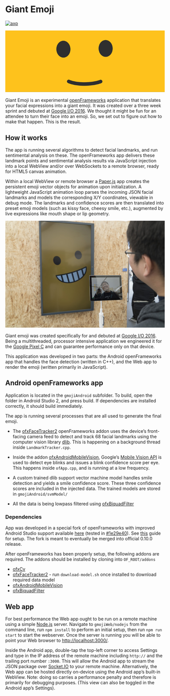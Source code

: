 
# Giant Emoji
[![axp](https://www.androidexperiments.com/assets/img/axpbadge.svg)](https://www.androidexperiments.com/experiment/giant-emoji)

![preview](animation.gif)

Giant Emoji is an experimental [openFrameworks](http://openframeworks.cc/) application that translates your facial expressions into a giant emoji. It was created over a three week sprint and debuted at [Google I/O 2016](https://events.google.com/io2016/). We thought it might be fun for an attendee to turn their face into an emoji. So, we set out to figure out how to make that happen. This is the result.

## How it works

The app is running several algorithms to detect facial landmarks, and run sentimental analysis on these. The openFrameworks app delivers these landmark points and sentimental analysis results via JavaScript injection into a local WebView and/or over WebSockets to a remote browser, ready for HTML5 canvas animation. 

Within a local WebView or remote browser a [Paper.js](http://paperjs.org/) app creates the persistent emoji vector objects for animation upon initialization. A lightweight JavaScript animation loop parses the incoming JSON facial landmarks and models the corresponding X/Y coordinates, viewable in debug mode. The landmarks and confidence scores are then translated into preset emoji models (such as kissy face, cheesy smile, etc.), augmented by live expressions like mouth shape or lip geometry.

![photo](photo.jpg)

Giant emoji was created specifically for and debuted at [Google I/O 2016](https://events.google.com/io2016/).
Being a multithreaded, processor intensive application we engineered it for the [Google Pixel C](https://pixel.google.com/pixel-c/) and can guarantee performance only on that device.

This application was developed in two parts: the Android openFrameworks app that handles the face detection (written in C++), and the Web app to render the emoji (written primarily in JavaScript). 

## Android openFrameworks app 
Application is located in the `gmojiAndroid` subfolder. To build, open the folder in Android Studio 2, and press build. If dependencies are installed correctly, it should build immediately. 

The app is running several processes that are all used to generate the final emoji.

- The [ofxFaceTracker2](https://github.com/halfdanj/ofxfacetracker2) openFrameworks addon uses the device’s front-facing camera feed to detect and track 68 facial landmarks using the computer vision library [dlib](http://dlib.net/). This is happening on a background thread inside `LandmarkTracker.cpp`. 

- Inside the addon [ofxAndroidMobileVision](https://github.com/halfdanj/ofxandroidmobilevision), Google’s [Mobile Vision API](https://developers.google.com/vision/) is used to detect eye blinks and issues a blink confidence score per eye. This happens inside `ofApp.cpp`, and is running at a low frequency. 

- A custom trained dlib support vector machine model handles smile detection and yields a smile confidence score. These three confidence scores are included in the injected data. The trained models are stored in `gmojiAndroid/svmModel/`

- All the data is being lowpass filtered using [ofxBiquadFilter](https://github.com/dzlonline/ofxBiquadFilter)

### Dependencies
App was developed in a special fork of openFrameworks with improved Android Studio support available [here](https://github.com/halfdanj/openframeworks/tree/gradle-experimental) (tested in [#1e29e40](https://github.com/HalfdanJ/openFrameworks/commit/1e29e40d05c06b825eb5e75a82cd142c391142f4)). See [this](https://github.com/HalfdanJ/openFrameworks/blob/gradle-experimental/docs/android_studio.md) guide for setup. The fork is meant to eventually be merged into official 0.10.0 release. 

After openFrameworks has been properly setup, the following addons are required. The addons should be installed by cloning into `OF_ROOT/addons`

  - [ofxCv](https://github.com/kylemcdonald/ofxCv)
  - [ofxFaceTracker2](https://github.com/halfdanj/ofxfacetracker2) - run `download-model.sh` once installed to download required data model 
  - [ofxAndroidMobileVision](https://github.com/halfdanj/ofxandroidmobilevision)
  - [ofxBiquadFilter](https://github.com/dzlonline/ofxBiquadFilter)

## Web app
For best performance the Web app ought to be run on a remote machine using a simple [Node.js](https://nodejs.org) server. Navigate to `gmojiWeb/nodejs` from the command line, run `npm install` to perform an initial setup, then run `npm run start` to start the webserver. Once the server is running you will be able to point your Web browser to [http://localhost:3000/](http://localhost:3000/).

Inside the Android app, double-tap the top-left corner to access Settings and type in the IP address of the remote machine including `http://` and the trailing port number `:3000`. This will allow the Android app to stream the JSON package over [Socket.IO](http://socket.io/) to your remote machine. Alternatively, the Web app can be hosted directly on-device using the Android app’s built-in WebView. Note: doing so carries a performance penalty and therefore is primarily for debugging purposes. (This view can also be toggled in the Android app’s Settings).
